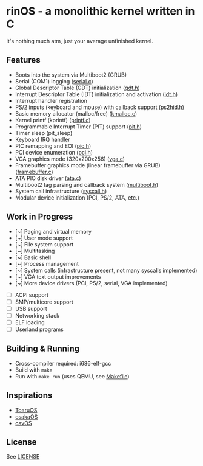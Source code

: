 # rinOS - a monolithic kernel written in C

It's nothing much atm, just your average unfinished kernel.

## Features

- Boots into the system via Multiboot2 (GRUB)
- Serial (COM1) logging ([serial.c](src/kernel/arch/x86_32/driver/serial.c))
- Global Descriptor Table (GDT) initialization ([gdt.h](include/kernel/gdt.h))
- Interrupt Descriptor Table (IDT) initialization and activation ([idt.h](include/kernel/idt.h))
- Interrupt handler registration
- PS/2 inputs (keyboard and mouse) with callback support ([ps2hid.h](include/kernel/ps2hid.h))
- Basic memory allocator (malloc/free) ([kmalloc.c](src/libc/stdlib/kmalloc.c))
- Kernel printf (kprintf) ([printf.c](src/libc/stdio/printf.c))
- Programmable Interrupt Timer (PIT) support ([pit.h](include/kernel/pit.h))
- Timer sleep (pit_sleep)
- Keyboard IRQ handler
- PIC remapping and EOI ([pic.h](include/kernel/pic.h))
- PCI device enumeration ([pci.h](include/kernel/pci.h))
- VGA graphics mode (320x200x256) ([vga.c](src/kernel/video/vga.c))
- Framebuffer graphics mode (linear framebuffer via GRUB) ([framebuffer.c](src/kernel/video/framebuffer.c))
- ATA PIO disk driver ([ata.c](src/kernel/fs/ata.c))
- Multiboot2 tag parsing and callback system ([multiboot.h](include/kernel/multiboot.h))
- System call infrastructure ([syscall.h](include/kernel/syscall.h))
- Modular device initialization (PCI, PS/2, ATA, etc.)

## Work in Progress

- [~] Paging and virtual memory
- [~] User mode support
- [~] File system support
- [~] Multitasking
- [~] Basic shell
- [~] Process management
- [~] System calls (infrastructure present, not many syscalls implemented)
- [~] VGA text output improvements
- [~] More device drivers (PCI, PS/2, serial, VGA implemented)
- [ ] ACPI support
- [ ] SMP/multicore support
- [ ] USB support
- [ ] Networking stack
- [ ] ELF loading
- [ ] Userland programs

## Building & Running

- Cross-compiler required: i686-elf-gcc
- Build with `make`
- Run with `make run` (uses QEMU, see [Makefile](Makefile))

## Inspirations

- [ToaruOS](https://github.com/klange/toaruos)
- [osakaOS](https://github.com/pac-ac/osakaOS)
- [cavOS](https://github.com/malwarepad/cavOS)

## License

See [LICENSE](LICENSE)